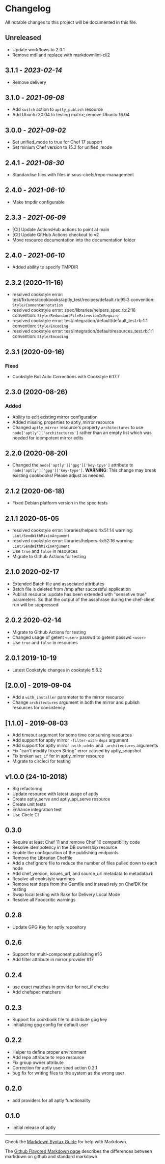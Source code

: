 
# Changelog

All notable changes to this project will be documented in this file.

## Unreleased

- Update workflows to 2.0.1
- Remove mdl and replace with markdownlint-cli2

## 3.1.1 - *2023-02-14*

- Remove delivery

## 3.1.0 - *2021-09-08*

- Add `switch` action to `aptly_publish` resource
- Add Ubuntu 20.04 to testing matrix; remove Ubuntu 16.04

## 3.0.0 - *2021-09-02*

- Set unified_mode to true for Chef 17 support
- Set minium Chef version to 15.3 for unified_mode

## 2.4.1 - *2021-08-30*

- Standardise files with files in sous-chefs/repo-management

## 2.4.0 - *2021-06-10*

- Make tmpdir configurable

## 2.3.3 - *2021-06-09*

- [CI] Update ActionsHub actions to point at main
- [CI] Update GitHub Actions checkout to v2
- Move resource documentation into the documentation folder

## 2.4.0 - *2021-06-10*

- Added ability to specify TMPDIR

## 2.3.2 (2020-11-16)

- resolved cookstyle error: test/fixtures/cookbooks/aptly_test/recipes/default.rb:95:3 convention: `Style/CommentAnnotation`
- resolved cookstyle error: spec/libraries/helpers_spec.rb:2:18 convention: `Style/RedundantFileExtensionInRequire`
- resolved cookstyle error: test/integration/default/default_test.rb:1:1 convention: `Style/Encoding`
- resolved cookstyle error: test/integration/default/resources_test.rb:1:1 convention: `Style/Encoding`

## 2.3.1 (2020-09-16)

### Fixed

- Cookstyle Bot Auto Corrections with Cookstyle 6.17.7

## 2.3.0 (2020-08-26)

### Added

- Ability to edit existing mirror configuration
- Added missing properties to aptly_mirror resource
- Changed `aptly_mirror` resource's property `architectures` to use `node['aptly']['architectures']` rather than an empty list which was needed for idempotent mirror edits

## 2.2.0 (2020-08-20)

- Changed the `node['aptly']['gpg']['key-tpye']` attribute to `node['aptly']['gpg']['key-type']`. **WARNING**: This change may break existing cookbooks! Please adjust as needed.

## 2.1.2 (2020-06-18)

- Fixed Debian platform version in the spec tests

## 2.1.1 2020-05-05

- resolved cookstyle error: libraries/helpers.rb:51:14 warning: `Lint/SendWithMixinArgument`
- resolved cookstyle error: libraries/helpers.rb:52:16 warning: `Lint/SendWithMixinArgument`
- Use `true` and `false` in resources
- Migrate to Github Actions for testing

## 2.1.0 2020-02-17

- Extended Batch file and associated attributes
- Batch file is deleted from /tmp after successful application
- Publish resource :update has been extended with "sensetive true" parameters. So that the output of the assphrase during the chef-client run will be suppressed

## 2.0.2 2020-02-14

- Migrate to Github Actions for testing
- Changed usage of getent `<user>` passwd to getent passwd `<user>`
- Use `true` and `false` in resources

## 2.0.1 2019-10-19

- Latest Cookstyle changes in cookstyle 5.6.2

## [2.0.0] - 2019-09-04

- Add a `with_installer` parameter to the mirror resource
- Change `architectures` argument in both the mirror and publish resources for consistency

## [1.1.0] - 2019-08-03

- Add timeout argument for some time consuming resources
- Add support for aptly mirror `-filter-with-deps` argument
- Add support for aptly mirror `-with-udebs` and `-architectures` arguments
- Fix "can't modify frozen String" error caused by aptly_snapshot
- Fix broken `not_if` for in aptly_mirror resource
- Migrate to circleci for testing

## v1.0.0 (24-10-2018)

- Big refactoring
- Update resource with latest usage of aptly
- Create aptly_serve and aptly_api_serve resource
- Create unit tests
- Enhance integration test
- Use Circle CI

## 0.3.0

- Require at least Chef 11 and remove Chef 10 compatibility code
- Resolve idempotency in the DB ownership resource
- Enable the configuration of the publishing endpoints
- Remove the Librarian Cheffile
- Add a chefignore file to reduce the number of files pulled down to each node
- Add chef_version, issues_url, and source_url metadata to metadata.rb
- Resolve all cookstyle warnings
- Remove test deps from the Gemfile and instead rely on ChefDK for testing
- Swap local testing with Rake for Delivery Local Mode
- Resolve all Foodcritic warnings

## 0.2.8

- Update GPG Key for aptly repository

## 0.2.6

- Support for multi-component publishing #16
- Add filter attribute in mirror provider #17

## 0.2.4

- use exact matches in provider for not_if checks
- Add chefspec matchers

## 0.2.3

- Support for cookbook file to distribute gpg key
- Initializing gpg config for default user

## 0.2.2

- Helper to define proper environment
- Add repo attribute to repo resource
- Fix group owner attribute
- Correction for aptly user seed action 0.2.1
- bug fix for writing files to the system as the wrong user

## 0.2.0

- add providers for all aptly functionality

## 0.1.0

- Initial release of aptly

--------------------------------------------------------------------------------

Check the [Markdown Syntax Guide](http://daringfireball.net/projects/markdown/syntax) for help with Markdown.

The [Github Flavored Markdown page](http://github.github.com/github-flavored-markdown/) describes the differences between markdown on github and standard markdown.
